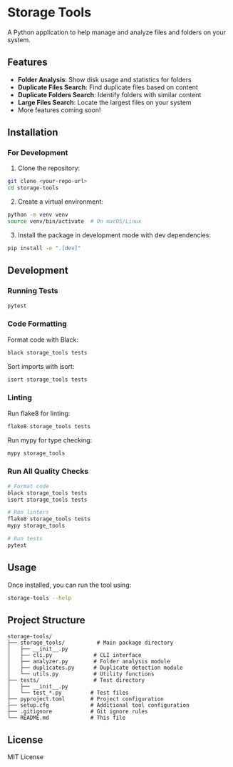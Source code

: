 # Storage Tools

A Python application to help manage and analyze files and folders on your system.

## Features

- **Folder Analysis**: Show disk usage and statistics for folders
- **Duplicate Files Search**: Find duplicate files based on content
- **Duplicate Folders Search**: Identify folders with similar content
- **Large Files Search**: Locate the largest files on your system
- More features coming soon!

## Installation

### For Development

1. Clone the repository:
```bash
git clone <your-repo-url>
cd storage-tools
```

2. Create a virtual environment:
```bash
python -m venv venv
source venv/bin/activate  # On macOS/Linux
```

3. Install the package in development mode with dev dependencies:
```bash
pip install -e ".[dev]"
```

## Development

### Running Tests

```bash
pytest
```

### Code Formatting

Format code with Black:
```bash
black storage_tools tests
```

Sort imports with isort:
```bash
isort storage_tools tests
```

### Linting

Run flake8 for linting:
```bash
flake8 storage_tools tests
```

Run mypy for type checking:
```bash
mypy storage_tools
```

### Run All Quality Checks

```bash
# Format code
black storage_tools tests
isort storage_tools tests

# Run linters
flake8 storage_tools tests
mypy storage_tools

# Run tests
pytest
```

## Usage

Once installed, you can run the tool using:

```bash
storage-tools --help
```

## Project Structure

```
storage-tools/
├── storage_tools/          # Main package directory
│   ├── __init__.py
│   ├── cli.py             # CLI interface
│   ├── analyzer.py        # Folder analysis module
│   ├── duplicates.py      # Duplicate detection module
│   └── utils.py           # Utility functions
├── tests/                 # Test directory
│   ├── __init__.py
│   └── test_*.py         # Test files
├── pyproject.toml        # Project configuration
├── setup.cfg             # Additional tool configuration
├── .gitignore            # Git ignore rules
└── README.md             # This file
```

## License

MIT License
